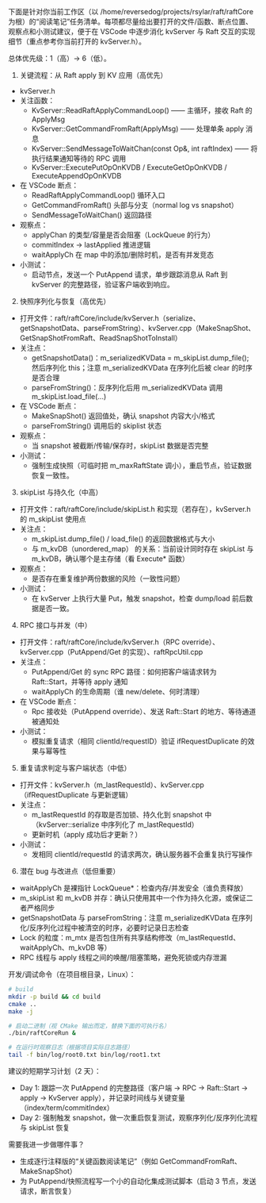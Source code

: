 下面是针对你当前工作区（以 /home/reversedog/projects/rsylar/raft/raftCore 为根）的“阅读笔记”任务清单。每项都尽量给出要打开的文件/函数、断点位置、观察点和小测试建议，便于在 VSCode 中逐步消化 kvServer 与 Raft 交互的实现细节（重点参考你当前打开的 kvServer.h）。

总体优先级：1（高）→ 6（低）。

1) 关键流程：从 Raft apply 到 KV 应用（高优先）
- kvServer.h
- 关注函数：
  - KvServer::ReadRaftApplyCommandLoop() —— 主循环，接收 Raft 的 ApplyMsg
  - KvServer::GetCommandFromRaft(ApplyMsg) —— 处理单条 apply 消息
  - KvServer::SendMessageToWaitChan(const Op&, int raftIndex) —— 将执行结果通知等待的 RPC 调用
  - KvServer::ExecutePutOpOnKVDB / ExecuteGetOpOnKVDB / ExecuteAppendOpOnKVDB
- 在 VSCode 断点：
  - ReadRaftApplyCommandLoop() 循环入口
  - GetCommandFromRaft() 头部与分支（normal log vs snapshot）
  - SendMessageToWaitChan() 返回路径
- 观察点：
  - applyChan 的类型/容量是否会阻塞（LockQueue 的行为）
  - commitIndex -> lastApplied 推进逻辑
  - waitApplyCh 在 map 中的添加/删除时机，是否有并发竞态
- 小测试：
  - 启动节点，发送一个 PutAppend 请求，单步跟踪消息从 Raft 到 kvServer 的完整路径，验证客户端收到响应。

2) 快照序列化与恢复（高优先）
- 打开文件：raft/raftCore/include/kvServer.h（serialize、getSnapshotData、parseFromString）、kvServer.cpp（MakeSnapShot、GetSnapShotFromRaft、ReadSnapShotToInstall）
- 关注点：
  - getSnapshotData()：m_serializedKVData = m_skipList.dump_file(); 然后序列化 this；注意 m_serializedKVData 在序列化后被 clear 的时序是否合理
  - parseFromString()：反序列化后用 m_serializedKVData 调用 m_skipList.load_file(...)
- 在 VSCode 断点：
  - MakeSnapShot() 返回值处，确认 snapshot 内容大小/格式
  - parseFromString() 调用后的 skiplist 状态
- 观察点：
  - 当 snapshot 被截断/传输/保存时，skipList 数据是否完整
- 小测试：
  - 强制生成快照（可临时把 m_maxRaftState 调小），重启节点，验证数据恢复一致性。

3) skipList 与持久化（中高）
- 打开文件：raft/raftCore/include/skipList.h 和实现（若存在），kvServer.h 的 m_skipList 使用点
- 关注点：
  - m_skipList.dump_file() / load_file() 的返回数据格式与大小
  - 与 m_kvDB（unordered_map） 的关系：当前设计同时存在 skipList 与 m_kvDB，确认哪个是主存储（看 Execute* 函数）
- 观察点：
  - 是否存在重复维护两份数据的风险（一致性问题）
- 小测试：
  - 在 kvServer 上执行大量 Put，触发 snapshot，检查 dump/load 前后数据是否一致。

4) RPC 接口与并发（中）
- 打开文件：raft/raftCore/include/kvServer.h（RPC override）、kvServer.cpp（PutAppend/Get 的实现）、raftRpcUtil.cpp
- 关注点：
  - PutAppend/Get 的 sync RPC 路径：如何把客户端请求转为 Raft::Start，并等待 apply 通知
  - waitApplyCh 的生命周期（谁 new/delete、何时清理）
- 在 VSCode 断点：
  - Rpc 接收处（PutAppend override）、发送 Raft::Start 的地方、等待通道被通知处
- 小测试：
  - 模拟重复请求（相同 clientId/requestID）验证 ifRequestDuplicate 的效果与幂等性

5) 重复请求判定与客户端状态（中低）
- 打开文件：kvServer.h（m_lastRequestId）、kvServer.cpp（ifRequestDuplicate 与更新逻辑）
- 关注点：
  - m_lastRequestId 的存取是否加锁、持久化到 snapshot 中（kvServer::serialize 中序列化了 m_lastRequestId）
  - 更新时机（apply 成功后才更新？）
- 小测试：
  - 发相同 clientId/requestId 的请求两次，确认服务器不会重复执行写操作

6) 潜在 bug 与改进点（低但重要）
- waitApplyCh 是裸指针 LockQueue<Op>*：检查内存/并发安全（谁负责释放）
- m_skipList 和 m_kvDB 并存：确认只使用其中一个作为持久化源，或保证二者严格同步
- getSnapshotData 与 parseFromString：注意 m_serializedKVData 在序列化/反序列化过程中被清空的时序，必要时记录日志检查
- Lock 的粒度：m_mtx 是否包住所有共享结构修改（m_lastRequestId、waitApplyCh、m_kvDB 等）
- RPC 线程与 apply 线程之间的唤醒/阻塞策略，避免死锁或内存泄漏

开发/调试命令（在项目根目录，Linux）：
```bash
# build
mkdir -p build && cd build
cmake ..
make -j

# 启动二进制（视 CMake 输出而定，替换下面的可执行名）
./bin/raftCoreRun &

# 在运行时观察日志（根据项目实际日志路径）
tail -f bin/log/root0.txt bin/log/root1.txt
```

建议的短期学习计划（2 天）：
- Day 1: 跟踪一次 PutAppend 的完整路径（客户端 → RPC → Raft::Start → apply → KvServer apply），并记录时间线与关键变量（index/term/commitIndex）
- Day 2: 强制触发 snapshot，做一次重启恢复测试，观察序列化/反序列化流程与 skipList 恢复

需要我进一步做哪件事？
- 生成逐行注释版的“关键函数阅读笔记”（例如 GetCommandFromRaft、MakeSnapShot）
- 为 PutAppend/快照流程写一个小的自动化集成测试脚本（启动 3 节点，发送请求，断言恢复）
